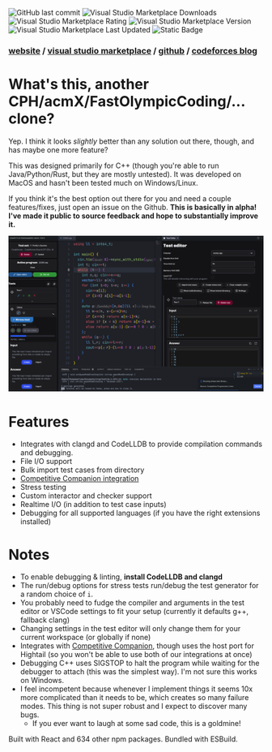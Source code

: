 ![GitHub last commit](https://img.shields.io/github/last-commit/canislupaster/cpu-vscode)
![Visual Studio Marketplace Downloads](https://img.shields.io/visual-studio-marketplace/d/thomasqm.cpu)
![Visual Studio Marketplace Rating](https://img.shields.io/visual-studio-marketplace/r/thomasqm.cpu)
![Visual Studio Marketplace Version](https://img.shields.io/visual-studio-marketplace/v/thomasqm.cpu)
![Visual Studio Marketplace Last Updated](https://img.shields.io/visual-studio-marketplace/last-updated/thomasqm.cpu)
![Static Badge](https://img.shields.io/badge/MIT%20-%20license)

### [website](https://purduecpu.com/extension) / [visual studio marketplace](https://marketplace.visualstudio.com/items?itemName=thomasqm.cpu) / [github](https://github.com/canislupaster/cpu-vscode) / [codeforces blog](https://codeforces.com/blog/entry/134677)

# What's this, another CPH/acmX/FastOlympicCoding/... clone?

Yep. I think it looks *slightly* better than any solution out there, though, and has maybe one more feature?

This was designed primarily for C++ (though you're able to run Java/Python/Rust, but they are mostly untested). It was developed on MacOS and hasn't been tested much on Windows/Linux.

If you think it's the best option out there for you and need a couple features/fixes, just open an issue on the Github. **This is basically in alpha! I've made it public to source feedback and hope to substantially improve it.**

![Screenshot](resources/screenshot.png)

# Features

- Integrates with clangd and CodeLLDB to provide compilation commands and debugging. 
- File I/O support
- Bulk import test cases from directory
- [Competitive Companion integration](https://github.com/jmerle/competitive-companion)
- Stress testing
- Custom interactor and checker support
- Realtime I/O (in addition to test case inputs)
- Debugging for all supported languages (if you have the right extensions installed)

# Notes

- To enable debugging & linting, **install CodeLLDB and clangd**
- The run/debug options for stress tests run/debug the test generator for a random choice of `i`.
- You probably need to fudge the compiler and arguments in the test editor or VSCode settings to fit your setup (currently it defaults g++, fallback clang)
- Changing settings in the test editor will only change them for your current workspace (or globally if none)
- Integrates with [Competitive Companion](https://github.com/jmerle/competitive-companion/tree/master), though uses the host port for Hightail (so you won't be able to use both of our integrations at once)
- Debugging C++ uses SIGSTOP to halt the program while waiting for the debugger to attach (this was the simplest way). I'm not sure this works on Windows.
- I feel incompetent because whenever I implement things it seems 10x more complicated than it needs to be, which creates so many failure modes. This thing is not super robust and I expect to discover many bugs.
	- If you ever want to laugh at some sad code, this is a goldmine!

Built with React and 634 other npm packages. Bundled with ESBuild.